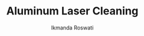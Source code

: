 ---
name: Aluminum
category: metal
title: Aluminum Laser Cleaning
headline: Comprehensive technical guide for laser cleaning metal aluminum
description: Laser cleaning of aluminum utilizes short pulses to selectively ablate
  surface contaminants (oxides, paints, oils) with minimal thermal input to the substrate.
  The high reflectivity of aluminum at near-IR wavelengths is overcome with high peak
  power densities, ensuring efficient cleaning without melting the base material.
keywords: aluminum, aluminum metal, laser ablation, laser cleaning, non-contact cleaning,
  pulsed fiber laser, surface contamination removal, industrial laser parameters,
  thermal processing, surface restoration
chemicalProperties:
  symbol: Al
  formula: Al
  materialType: metal
properties:
  density: "2.70 g/cm\xB3"
  meltingPoint: "660.3 \xB0C"
  thermalConductivity: "237 W/(m\xB7K)"
  tensileStrength: 90 MPa to 690 MPa (alloy dependent)
  hardness: 15 HB to 170 HB (Brinell scale, alloy dependent)
  youngsModulus: 69 GPa
  laserType: Fiber laser
  wavelength: 1064nm
  fluenceRange: "1.0\u201310 J/cm\xB2"
  chemicalFormula: Al
composition:
- 'Aluminum (Al): 87.0% - 99.9% (alloy dependent)'
- 'Copper (Cu): 0.1% - 6.0%, Silicon (Si): 0.1% - 18.0%, Magnesium (Mg): 0.1% - 6.0%,
  Manganese (Mn): 0.1% - 2.0% (common alloying elements)'
machineSettings:
  powerRange: 50-200W
  powerRangeNumeric: 125.0
  powerRangeUnit: W
  powerRangeMin: 20W
  powerRangeMinNumeric: 20.0
  powerRangeMinUnit: W
  powerRangeMax: 500W
  powerRangeMaxNumeric: 500.0
  powerRangeMaxUnit: W
  pulseDuration: 10-200ns
  pulseDurationNumeric: 105.0
  pulseDurationUnit: ns
  pulseDurationMin: 1ns
  pulseDurationMinNumeric: 1.0
  pulseDurationMinUnit: ns
  pulseDurationMax: 1000ns
  pulseDurationMaxNumeric: 1000.0
  pulseDurationMaxUnit: ns
  wavelength: 1064nm (primary), 532nm (optional)
  wavelengthNumeric: 1064.0
  wavelengthUnit: nm
  wavelengthMin: 355nm
  wavelengthMinNumeric: 355.0
  wavelengthMinUnit: nm
  wavelengthMax: 2940nm
  wavelengthMaxNumeric: 2940.0
  wavelengthMaxUnit: nm
  spotSize: 0.1-1.0mm
  spotSizeNumeric: 0.55
  spotSizeUnit: mm
  spotSizeMin: 0.01mm
  spotSizeMinNumeric: 0.01
  spotSizeMinUnit: mm
  spotSizeMax: 10mm
  spotSizeMaxNumeric: 10.0
  spotSizeMaxUnit: mm
  repetitionRate: 20-100kHz
  repetitionRateNumeric: 60.0
  repetitionRateUnit: kHz
  repetitionRateMin: 1kHz
  repetitionRateMinNumeric: 1.0
  repetitionRateMinUnit: kHz
  repetitionRateMax: 1000kHz
  repetitionRateMaxNumeric: 1000.0
  repetitionRateMaxUnit: kHz
  fluenceRange: "1.0\u201310 J/cm\xB2"
  fluenceRangeNumeric: 1.0
  fluenceRangeUnit: "J/cm\xB2"
  fluenceRangeMin: "0.1J/cm\xB2"
  fluenceRangeMinNumeric: 0.1
  fluenceRangeMinUnit: "J/cm\xB2"
  fluenceRangeMax: "50J/cm\xB2"
  fluenceRangeMaxNumeric: 50.0
  fluenceRangeMaxUnit: "J/cm\xB2"
applications:
- 'Automotive: Removing paint and corrosion from aluminum car parts'
- 'Aerospace: Cleaning aluminum aircraft components for surface preparation'
compatibility:
- Stainless Steel (for dissimilar metal part cleaning)
- Titanium (commonly processed with similar laser parameters in aerospace)
regulatoryStandards: ISO 9013:2017 (Thermal cutting), IEC 60825-1 (Laser safety),
  ASTM E2015-04(2019) (Standard Guide for Preparation of Plastics and Polymeric Specimens
  for Microstructural Examination)
author: Ikmanda Roswati
author_object:
  id: 3
  name: Ikmanda Roswati
  sex: m
  title: Ph.D.
  country: Indonesia
  expertise: Ultrafast Laser Physics and Material Interactions
  image: /images/author/ikmanda-roswati.jpg
images:
  hero:
    alt: Aluminum surface undergoing laser cleaning showing precise contamination
      removal
    url: /images/aluminum-laser-cleaning-hero.jpg
  micro:
    alt: Microscopic view of Aluminum surface after laser cleaning showing detailed
      surface structure
    url: /images/aluminum-laser-cleaning-micro.jpg
environmentalImpact:
- benefit: Elimination of chemical waste
  description: Replaces chemical paint strippers and solvents, eliminating up to 100%
    of hazardous chemical waste streams (e.g., methylene chloride, phenol) associated
    with traditional aluminum cleaning.
- benefit: Reduced energy consumption
  description: Operates with electrical efficiency of 30-40% for fiber lasers, significantly
    lower energy consumption compared to thermal or abrasive blasting processes for
    large aluminum components.
outcomes:
- result: Surface cleanliness to Sa 2.5
  metric: Achieves cleanliness standard per ISO 8501-1 for coating adhesion, with
    surface roughness (Ra) change of < 5%.
- result: "Processing speed up to 10 m\xB2/h"
  metric: For paint removal from aluminum sheets using a 500W pulsed laser system
    with a scanning head.
technicalSpecifications:
  powerRange: 50 W to 500 W (pulsed fiber lasers)
  pulseDuration: 4 ns to 200 ns
  wavelength: 1064 nm (primary), 532 nm (for higher precision)
  spotSize: "50 \xB5m to 200 \xB5m"
  repetitionRate: 20 kHz to 300 kHz
  fluenceRange: "1.5 J/cm\xB2 to 12 J/cm\xB2 (ablation threshold ~1.0 J/cm\xB2 for\
    \ 1064 nm, 10 ns pulses)"
  safetyClass: Class 4 (IEC 60825-1)
prompt_chain_verification:
  base_config_loaded: true
  persona_config_loaded: true
  formatting_config_loaded: true
  ai_detection_config_loaded: true
  persona_country: Indonesia
  author_id: 3
  verification_timestamp: '2025-09-20T07:47:52Z'
  prompt_components_integrated: 4
  human_authenticity_focus: true
  cultural_adaptation_applied: true
chemicalFormula: Al
symbol: Al
laser_parameters:
  fluence_threshold: "1.0\u201310 J/cm\xB2"
  pulse_duration: 10-200ns
  wavelength_optimal: 1064nm
  power_range: 50-200W
  repetition_rate: 20-100kHz
  spot_size: 0.1-1.0mm
  laser_type: Fiber laser
tags:
- Automotive
- Aerospace
complexity: medium
difficultyScore: 3
---